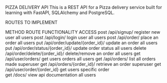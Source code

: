 PIZZA DELIVERY API
This is a REST API for a Pizza delivery service built for learning with FastAPI, SQLAlchemy and PostgreSQL.

ROUTES TO IMPLEMENT

METHOD      ROUTE                               FUNCTIONALITY               ACCESS
post        /api/signup/                        register new user           all users
post        /api/login/                         login user                  all users
post        /api/order/                         place an order              all users
put         /api/order/update/{order_id}/       update an order             all users
put         /api/order/status/{order_id}/       update order status         all users
delete      /api/order/delete/{order_id}/       delete/remove an order      all users
get         /api/user/orders/                   get users orders            all users
get         /api/orders/                        list all orders made        superuser
get         /api/orders/{order_id}/             retrieve an order           superuser
get         /api/user/order/{order_id}          get users specific order    
get         /docs/                              view api documentation      all users